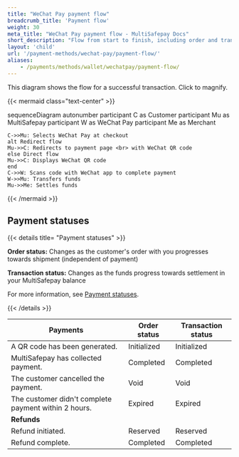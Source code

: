 ```yaml
---
title: "WeChat Pay payment flow"
breadcrumb_title: 'Payment flow'
weight: 30
meta_title: "WeChat Pay payment flow - MultiSafepay Docs"
short_description: "Flow from start to finish, including order and transaction status changes"
layout: 'child'
url: '/payment-methods/wechat-pay/payment-flow/'
aliases:
    - /payments/methods/wallet/wechatpay/payment-flow/
---
```


This diagram shows the flow for a successful transaction. Click to magnify.

{{< mermaid class="text-center" >}}

sequenceDiagram
    autonumber
    participant C as Customer
    participant Mu as MultiSafepay
    participant W as WeChat Pay
    participant Me as Merchant

    C->>Mu: Selects WeChat Pay at checkout
    alt Redirect flow
    Mu->>C: Redirects to payment page <br> with WeChat QR code
    else Direct flow
    Mu->>C: Displays WeChat QR code
    end
    C->>W: Scans code with WeChat app to complete payment 
    W->>Mu: Transfers funds 
    Mu->>Me: Settles funds

{{< /mermaid >}}
&nbsp;   

## Payment statuses

{{< details title= "Payment statuses" >}}

**Order status:** Changes as the customer's order with you progresses towards shipment (independent of payment)

**Transaction status:** Changes as the funds progress towards settlement in your MultiSafepay balance

For more information, see [Payment statuses](/payments/payment-statuses/).

{{< /details >}}

| Payments | Order status | Transaction status |
|---|---|---|
| A QR code has been generated. | Initialized | Initialized |
| MultiSafepay has collected payment. | Completed | Completed |
| The customer cancelled the payment. | Void   | Void   |
| The customer didn't complete payment within 2 hours. | Expired | Expired |
| **Refunds**|||
| Refund initiated. | Reserved    | Reserved   |
| Refund complete.  | Completed      | Completed   |



